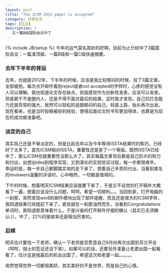 ```yaml
---
layout: post
title: "The ICSM 2013 paper is accepted"
category: 日常生活
tags: [生活]
description: |
   又一篇B级国际会议中了
---
```

{% include JB/setup %}
   今年的运气莫名其妙的好啊，目前为止已经中了3篇国际会议：一篇准顶级、一篇B级和一篇C级快速摘要。
   ### 去年下半年的背运
   去年，也就是2012年，下半年的时候，应该是我比较郁闷的时候，投了3篇文章，全部被拒。每次点开邮件看到reject或者not accepted的字样时，心疼的感觉没有人可以理解。我也知道论文存在缺点，但我感觉作为创新性发表，应该可以发表，但是窘于不是圈内人，还是不得不面对最后的结果。这时我才发现，自己抗打击能力还是异常的强大，居然可以轻松的说服郁闷的自己，轻装上路，抬头再次出发。现在看来，也是当时投稿被拒的经验，使得后面论文的书写更加得体，也算是为现在的成功做准备吧。
   ### 淡定的自己
   其实自己还是不够淡定的，但是比起去年以及今年等待ISSTA结果时的焦灼，已经好了太多了。首先ICSM相对ISSTA，重要性还是差了一个等级。既然ISSTA已经中了，那么ICSM也就重要性没那么大了。其实每篇文章背后都是自己巨大的努力和付出，出想出idea到程序实现，又到漫长的实验验证过程，每一步都很艰辛。幸运的是，每一步自己都脚踏实地的走下来了。想着自己辛苦的付出，当看到匿名的reviewers温馨的评语时，心中畅然，一切都是值得的。

   下午的时候，想着明天ICSM结果应该就要下来了，于是又不自觉的打开稿件大概看了一遍，想着应该没什么问题，呵呵，希望一切顺利。。。当回到家，打开电脑的一刹那，突然发现win8的邮件模块出现了邮件提醒，而且还是很大的ICSM字样，我知道结果已经提前下来了。紧张就在一刹那油然而生，当看到Congratulations单词时，我知道那意味着什么，于是兴奋的打开邮件仔细的确认（其实已无须确认:)）。中了，22%的接收率还是相当厉害的。
   ### 后续
   明天估计要找一下老师，确认一下老师是否愿意自己9月份再次出国到芬兰开会（呵呵，瑞士的签证还没下来）。如果可以的话，还要另外准备让老婆出国一起看看了，估计这是我最后的机会出国了，希望这次和老婆一起。。。。。。

   突然觉得世界一切都很美好。其实美好的不是世界，而是自己的心情。
